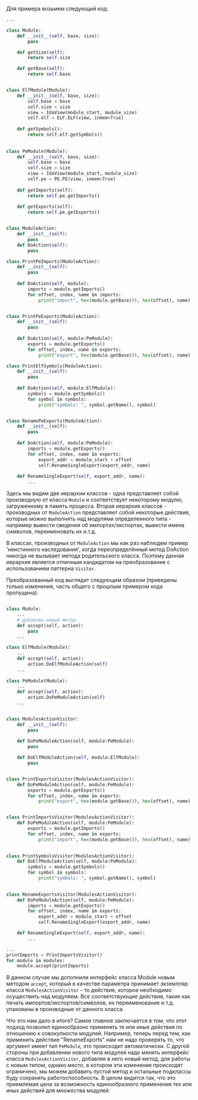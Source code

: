 Для примера возьмем следующий код: 
```python
...

class Module:
    def __init__(self, base, size):
        pass

    def getSize(self):
        return self.size

    def getBase(self):
        return self.base


class ElfModule(Module):
    def __init__(self, base, size):
        self.base = base
        self.size = size
        view = IdaView(module_start, module_size)
        self.elf = ELF.ELF(view, inmem=True)
    
    def getSymbols():
        return self.elf.getSymbols()
    
    
class PeModule(Module):
    def __init__(self, base, size):
        self.base = base
        self.size = size
        view = IdaView(module_start, module_size)
        self.pe = PE.PE(view, inmem=True)
    
    def getImports(self):
        return self.pe.getImports()
    
    def getExports(self):
        return self.pe.getExports()


class ModuleAction:
    def __init__(self):
        pass
    def DoAction(self):
        pass

class PrintPeImports(ModuleAction):
    def __init__(self):
        pass
        
    def DoAction(self, module):
        imports = module.getImports()
        for offset, index, name in imports:
            print("import", hex(module.getBase()), hex(offset), name)


class PrintPeExports(ModuleAction):
    def __init__(self):
        pass
        
    def DoAction(self, module:PeModule):
        exports = module.getExports()
        for offset, index, name in exports:
            print("export", hex(module.getBase()), hex(offset), name)

class PrintElfSymbols(ModuleAction):
    def __init__(self):
        pass
        
    def DoAction(self, module:ElfModule):
        symbols = module.getSymbols()
        for symbol in symbols:
            print("symbols: ", symbol.getName(), symbol)


class RenamePeExports(ModuleAction):
    def __init__(self):
        pass
        
    def DoAction(self, module:PeModule):
        imports = module.getExports()
        for offset, index, name in exports:
            export_addr = module_start + offset
            self.RenameSingleExport(export_addr, name)
    
    def RenameSingleExport(self, export_addr, name):
        ...

```

Здесь мы видим две иерархии классов - одна представляет собой производную от класса `Module` и соответствует некоторому модулю, загруженному в память процесса. Вторая иерархия классов - производных от `ModuleAction` представляет собой некоторые действия, которые можно выполнять над модулями определенного типа - например вывести сведения об импортах/экспортах, вывести имена символов, переименовать их и.т.д. 

В классах, производных от `ModuleAction` мы как раз наблюдем пример 'неистинного наследования', когда переопределённый метод DoAction никогда не вызывает метода родительского класса. Поэтому данная иерархия является отличным кандидатом на преобразование  с использованием паттерна `Visitor`. 

Преобразованный код выглядит следующим образом (приведены только изменения, часть общего с прошлым примером кода пропущена): 
```python

class Module:
	...	
	# добавлен новый метод
    def accept(self, action):
        pass
	...

class ElfModule(Module):
	...    
    def accept(self, action):
        action.DoElfModuleAction(self)
	...
    
class PeModule(Module):
	...
    def accept(self, action):
        action.DoPeModuleAction(self)
	...


class ModulesActionVisitor:
    def __init__(self):
        pass
        
    def DoPeModuleAction(self, module:PeModule):
        pass

    def DoElfModuleAction(self, module:ElfModule):
        pass    


class PrintExportsVisitor(ModulesActionVisitor):
    def DoPeModuleAction(self, module:PeModule):
        exports = module.getExports()
        for offset, index, name in exports:
            print("export", hex(module.getBase()), hex(offset), name)


class PrintImportsVisitor(ModulesActionVisitor):
    def DoPeModuleAction(self, module:PeModule):
        exports = module.getImports()
        for offset, index, name in exports:
            print("import", hex(module.getBase()), hex(offset), name)
            

class PrintSymbolsVisitor(ModulesActionVisitor):
    def DoElfModuleAction(self, module:PeModule):
        symbols = module.getSymbols()
        for symbol in symbols:
            print("symbols: ", symbol.getName(), symbol)
    

class RenameExportsVisitor(ModulesActionVisitor):
    def DoPeModuleAction(self, module:PeModule):
        imports = module.getExports()
        for offset, index, name in exports:
            export_addr = module_start + offset
            self.RenameSingleExport(export_addr, name)

    def RenameSingleExport(self, export_addr, name):
		...

...
printImports = PrintImportsVisitor()
for module in modules:
	module.accept(printImports)
```

В данном случае мы дополнили интерфейс класса Module новым методом `accept`, который в качестве параметра принимает экземпляр класса `ModulesActionVisitor` - то действие, которое необходимо осуществить над модуляем. Все соответствующие действия, такие как печать импортов/экспортов/символов, их переименование и.т.д. упакованы в производные от данного класса. 

Что это нам дало в итоге? Самое главное заключается в том, что  этот подход  позволил единообразно  применять те или иные действия по отношению к совокупности модулей. Например, теперь перед тем, как применить действие "RenameExports" нам не надо проверять то, что аргумент имеет тип `PeModule`, это происходит автоматически. С другой стороны при добавлении нового типа модулей надо менять интерфейс класса `ModulesActionVisitor`, добавляя в него новый метод, для работы с новым типом, однако место, в котором эти изменения происходят ограничено, мы можем добавить пустой метод и остальные подклассы буду сохранять работоспособность. В целом видится так, что это приемлемая цена за возможность единообразного применения тех или иных действий для множества модулей. 
